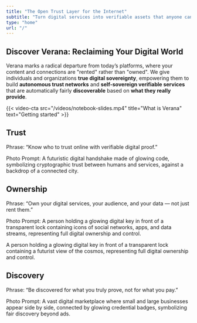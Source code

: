 ```yaml
---
title: "The Open Trust Layer for the Internet"
subtitle: "Turn digital services into verifiable assets that anyone can find and trust."
type: "home"
url: "/"
---
```


## Discover Verana: Reclaiming Your Digital World

Verana marks a radical departure from today’s platforms, where your content and connections are "rented" rather than "owned". We give individuals and organizations **true digital sovereignty**, empowering them to build **autonomous trust networks** and **self-sovereign verifiable services** that are automatically fairly **discoverable** based on **what they really provide**.

{{< video-cta src="/videos/notebook-slides.mp4" title="What is Verana" text="Getting started" >}}

## Trust

Phrase: “Know who to trust online with verifiable digital proof.”

Photo Prompt: A futuristic digital handshake made of glowing code, symbolizing cryptographic trust between humans and services, against a backdrop of a connected city.

## Ownership

Phrase: “Own your digital services, your audience, and your data — not just rent them.”

Photo Prompt: A person holding a glowing digital key in front of a transparent lock containing icons of social networks, apps, and data streams, representing full digital ownership and control.

A person holding a glowing digital key in front of a transparent lock containing a futurist view of the cosmos, representing full digital ownership and control.

## Discovery

Phrase: “Be discovered for what you truly prove, not for what you pay.”

Photo Prompt: A vast digital marketplace where small and large businesses appear side by side, connected by glowing credential badges, symbolizing fair discovery beyond ads.
